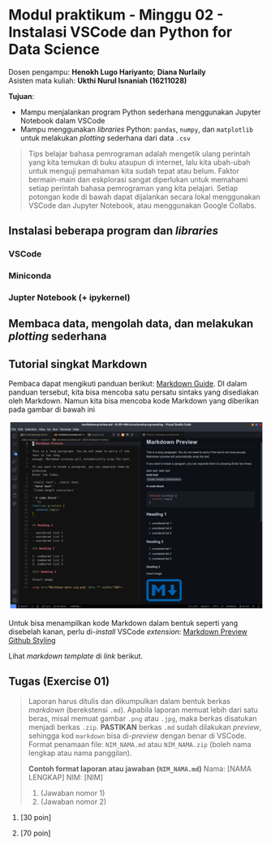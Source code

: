 # Modul praktikum - Minggu 02 - Instalasi VSCode dan Python for Data Science

Dosen pengampu: **Henokh Lugo Hariyanto**; **Diana Nurlaily**   
Asisten mata kuliah: **Ukthi Nurul Isnaniah (16211028)**

**Tujuan**:
- Mampu menjalankan program Python sederhana menggunakan Jupyter Notebook 
  dalam VSCode
- Mampu menggunakan _libraries_ Python: `pandas`, `numpy`, dan `matplotlib`
  untuk melakukan _plotting_ sederhana dari data `.csv`

> Tips belajar bahasa pemrograman adalah mengetik ulang perintah yang kita
> temukan di buku ataupun di internet, lalu kita ubah-ubah untuk menguji 
> pemahaman kita sudah tepat atau belum. Faktor bermain-main dan eskplorasi
> sangat diperlukan untuk memahami setiap perintah bahasa pemrograman yang
> kita pelajari. Setiap potongan kode di bawah dapat dijalankan secara lokal
> menggunakan VSCode dan Jupyter Notebook, atau menggunakan Google Collabs.

## Instalasi beberapa program dan _libraries_

### VSCode

### Miniconda

### Jupter Notebook (+ ipykernel)


## Membaca data, mengolah data, dan melakukan _plotting_ sederhana


## Tutorial singkat Markdown

Pembaca dapat mengikuti panduan berikut: [Markdown Guide](https://www.markdownguide.org/basic-syntax/).
DI dalam panduan tersebut, kita bisa mencoba satu persatu sintaks yang 
disediakan oleh Markdown. Namun kita bisa mencoba kode Markdown yang diberikan
pada gambar di bawah ini

<img src="../img-resources/markdown-example.png" width="800">

Untuk bisa menampilkan kode Markdown dalam bentuk seperti yang disebelah
kanan, perlu di-_install_ VSCode _extension_: [Markdown Preview Github Styling](https://marketplace.visualstudio.com/items?itemName=bierner.markdown-preview-github-styles)

Lihat _markdown template_ di _link_ berikut.


## Tugas (Exercise 01)
> Laporan harus ditulis dan dikumpulkan dalam bentuk berkas _markdown_ 
> (berekstensi `.md`). Apabila laporan memuat lebih dari satu beras, misal
> memuat gambar `.png` atau `.jpg`, maka berkas disatukan menjadi berkas 
> `.zip`. **PASTIKAN** berkas `.md` sudah dilakukan _preview_, sehingga kod
> `markdown` bisa di-_preview_ dengan benar di VSCode. Format penamaan file: 
> `NIM_NAMA.md` atau `NIM_NAMA.zip`  (boleh nama lengkap atau nama panggilan).
>
> **Contoh format laporan atau jawaban (`NIM_NAMA.md`)**
> Nama: [NAMA LENGKAP]
> NIM: [NIM]
> 1. (Jawaban nomor 1)
> 2. (Jawaban nomor 2)

1. [30 poin]

2. [70 poin]





